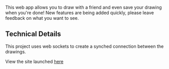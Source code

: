 This web app allows you to draw with a friend and even save your drawing when you're done! New features are being added quickly, please leave feedback on what you want to see.

## Technical Details
This project uses web sockets to create a synched connection between the drawings.

View the site launched [here](https://joncady.me/draw-with-me/)
